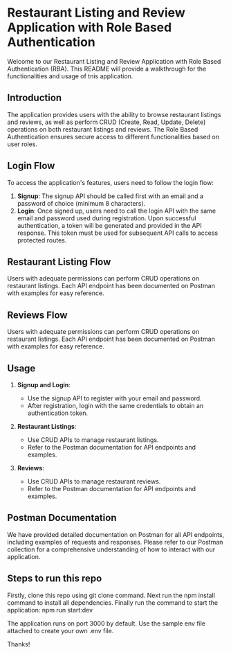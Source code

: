 # Restaurant Listing and Review Application with Role Based Authentication

Welcome to our Restaurant Listing and Review Application with Role Based Authentication (RBA). This README will provide a walkthrough for the functionalities and usage of tnis application.

## Introduction

The application provides users with the ability to browse restaurant listings and reviews, as well as perform CRUD (Create, Read, Update, Delete) operations on both restaurant listings and reviews. The Role Based Authentication ensures secure access to different functionalities based on user roles.

## Login Flow

To access the application's features, users need to follow the login flow:

1. **Signup**: The signup API should be called first with an email and a password of choice (minimum 8 characters).
2. **Login**: Once signed up, users need to call the login API with the same email and password used during registration. Upon successful authentication, a token will be generated and provided in the API response. This token must be used for subsequent API calls to access protected routes.

## Restaurant Listing Flow

Users with adequate permissions can perform CRUD operations on restaurant listings. Each API endpoint has been documented on Postman with examples for easy reference.

## Reviews Flow

Users with adequate permissions can perform CRUD operations on restaurant listings. Each API endpoint has been documented on Postman with examples for easy reference.

## Usage

1. **Signup and Login**:
   - Use the signup API to register with your email and password.
   - After registration, login with the same credentials to obtain an authentication token.

2. **Restaurant Listings**:
   - Use CRUD APIs to manage restaurant listings.
   - Refer to the Postman documentation for API endpoints and examples.

3. **Reviews**:
   - Use CRUD APIs to manage restaurant reviews.
   - Refer to the Postman documentation for API endpoints and examples.

## Postman Documentation

We have provided detailed documentation on Postman for all API endpoints, including examples of requests and responses. Please refer to our Postman collection for a comprehensive understanding of how to interact with our application.

## Steps to run this repo

Firstly, clone this repo using git clone command.
Next run the npm install command to install all dependencies.
Finally run the command to start the application: npm run start:dev

The application runs on port 3000 by default. 
Use the sample env file attached to create your own .env file.

Thanks!
